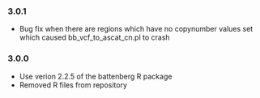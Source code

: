 ### 3.0.1
* Bug fix when there are regions which have no copynumber values set which caused bb_vcf_to_ascat_cn.pl to crash

### 3.0.0
* Use verion 2.2.5 of the battenberg R package
* Removed R files from repository
